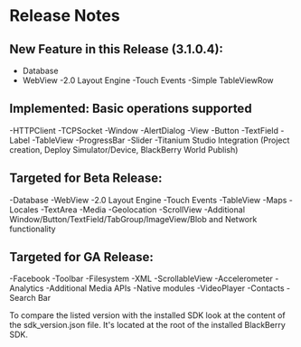 Release Notes
=============


New Feature in this Release (3.1.0.4):
-------------------------------------

* Database
* WebView 
-2.0 Layout Engine
-Touch Events
-Simple TableViewRow


Implemented: Basic operations supported
---------------------------------------

-HTTPClient
-TCPSocket
-Window 
-AlertDialog
-View
-Button
-TextField 
-Label 
-TableView 
-ProgressBar
-Slider
-Titanium Studio Integration (Project creation, Deploy Simulator/Device, BlackBerry World Publish)


Targeted for Beta Release:
--------------------------

-Database
-WebView 
-2.0 Layout Engine
-Touch Events
-TableView 
-Maps 
-Locales
-TextArea 
-Media 
-Geolocation
-ScrollView 
-Additional Window/Button/TextField/TabGroup/ImageView/Blob and Network functionality

Targeted for GA Release:
------------------------

-Facebook
-Toolbar
-Filesystem
-XML
-ScrollableView 
-Accelerometer 
-Analytics
-Additional Media APIs
-Native modules
-VideoPlayer
-Contacts
-Search Bar


To compare the listed version with the installed SDK look at the content of the sdk_version.json file. It's located at the root of the installed BlackBerry SDK.


